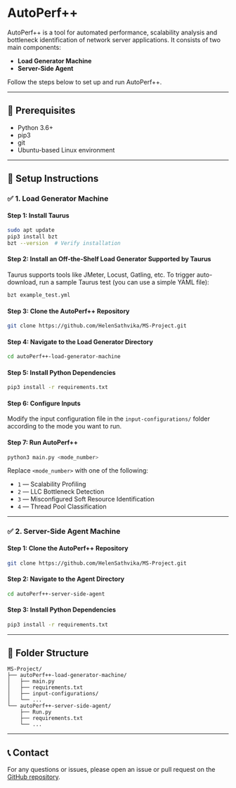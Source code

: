 # AutoPerf++

AutoPerf++ is a tool for automated performance, scalability analysis and bottleneck identification of network server applications. It consists of two main components:

- **Load Generator Machine**
- **Server-Side Agent**

Follow the steps below to set up and run AutoPerf++.

---

## 🔧 Prerequisites

- Python 3.6+
- pip3
- git
- Ubuntu-based Linux environment

---

## 🚀 Setup Instructions

### ✅ 1. Load Generator Machine

#### Step 1: Install Taurus

```bash
sudo apt update
pip3 install bzt
bzt --version  # Verify installation
```

#### Step 2: Install an Off-the-Shelf Load Generator Supported by Taurus

Taurus supports tools like JMeter, Locust, Gatling, etc. To trigger auto-download, run a sample Taurus test (you can use a simple YAML file):

```bash
bzt example_test.yml
```

#### Step 3: Clone the AutoPerf++ Repository

```bash
git clone https://github.com/HelenSathvika/MS-Project.git
```

#### Step 4: Navigate to the Load Generator Directory

```bash
cd autoPerf++-load-generator-machine
```

#### Step 5: Install Python Dependencies

```bash
pip3 install -r requirements.txt
```

#### Step 6: Configure Inputs

Modify the input configuration file in the `input-configurations/` folder according to the mode you want to run.

#### Step 7: Run AutoPerf++

```bash
python3 main.py <mode_number>
```

Replace `<mode_number>` with one of the following:
- `1` — Scalability Profiling
- `2` — LLC Bottleneck Detection
- `3` — Misconfigured Soft Resource Identification
- `4` — Thread Pool Classification

---

### ✅ 2. Server-Side Agent Machine

#### Step 1: Clone the AutoPerf++ Repository

```bash
git clone https://github.com/HelenSathvika/MS-Project.git
```

#### Step 2: Navigate to the Agent Directory

```bash
cd autoPerf++-server-side-agent
```

#### Step 3: Install Python Dependencies

```bash
pip3 install -r requirements.txt
```

---

## 📁 Folder Structure

```
MS-Project/
├── autoPerf++-load-generator-machine/
│   ├── main.py
│   ├── requirements.txt
│   ├── input-configurations/
│   └── ...
└── autoPerf++-server-side-agent/
    ├── Run.py
    ├── requirements.txt
    └── ...
```

---


## 📞 Contact

For any questions or issues, please open an issue or pull request on the [GitHub repository](https://github.com/HelenSathvika/MS-Project).
